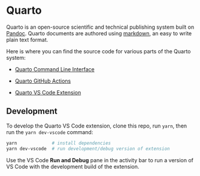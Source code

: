 
# Quarto

Quarto is an open-source scientific and technical publishing system built on [Pandoc](https://pandoc.org). Quarto documents are authored using [markdown](https://en.wikipedia.org/wiki/Markdown), an easy to write plain text format.

Here is where you can find the source code for various parts of the Quarto system:

- [Quarto Command Line Interface](https://github.com/quarto-dev/quarto-cli)

- [Quarto GitHub Actions](https://github.com/quarto-dev/quarto-actions)

- [Quarto VS Code Extension](https://github.com/quarto-dev/quarto/tree/main/apps/vscode)

## Development

To develop the Quarto VS Code extension, clone this repo, run `yarn`, then run the `yarn dev-vscode` command:

```bash
yarn             # install dependencies
yarn dev-vscode  # run development/debug version of extension
```

Use the VS Code **Run and Debug** pane in the activity bar to run a version of VS Code with the development build of the extension.



